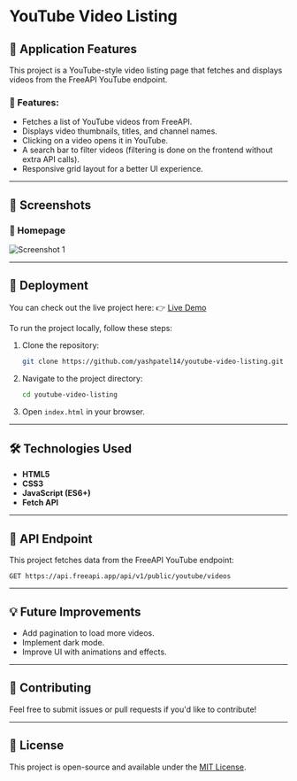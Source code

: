# YouTube Video Listing

## 📌 Application Features
This project is a YouTube-style video listing page that fetches and displays videos from the FreeAPI YouTube endpoint.

### 🔹 Features:
- Fetches a list of YouTube videos from FreeAPI.
- Displays video thumbnails, titles, and channel names.
- Clicking on a video opens it in YouTube.
- A search bar to filter videos (filtering is done on the frontend without extra API calls).
- Responsive grid layout for a better UI experience.

---

## 📸 Screenshots

### 🎥 Homepage
![Screenshot 1](https://prnt.sc/slLDDiFohdAB)


---

## 🚀 Deployment

You can check out the live project here:
👉 [Live Demo](https://youtube-video-listing-eight.vercel.app/)

To run the project locally, follow these steps:

1. Clone the repository:
   ```sh
   git clone https://github.com/yashpatel14/youtube-video-listing.git
   ```
2. Navigate to the project directory:
   ```sh
   cd youtube-video-listing
   ```
3. Open `index.html` in your browser.

---

## 🛠 Technologies Used
- **HTML5**
- **CSS3**
- **JavaScript (ES6+)**
- **Fetch API**

---

## 🔗 API Endpoint
This project fetches data from the FreeAPI YouTube endpoint:
```
GET https://api.freeapi.app/api/v1/public/youtube/videos
```

---

## 💡 Future Improvements
- Add pagination to load more videos.
- Implement dark mode.
- Improve UI with animations and effects.

---

## 🤝 Contributing
Feel free to submit issues or pull requests if you'd like to contribute!

---

## 📄 License
This project is open-source and available under the [MIT License](LICENSE).

